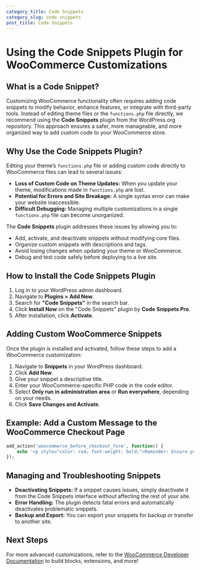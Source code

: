 ```yaml
---
category_title: Code Snippets
category_slug: code-snippets
post_title: Code Snippets
---
```


# Using the Code Snippets Plugin for WooCommerce Customizations

## What is a Code Snippet?  

Customizing WooCommerce functionality often requires adding code snippets to modify behavior, enhance features, or integrate with third-party tools. Instead of editing theme files or the `functions.php` file directly, we recommend using the **Code Snippets** plugin from the WordPress.org repository. This approach ensures a safer, more manageable, and more organized way to add custom code to your WooCommerce store.  

## Why Use the Code Snippets Plugin?  

Editing your theme’s `functions.php` file or adding custom code directly to WooCommerce files can lead to several issues:  

- **Loss of Custom Code on Theme Updates:** When you update your theme, modifications made in `functions.php` are lost.  
- **Potential for Errors and Site Breakage:** A single syntax error can make your website inaccessible.  
- **Difficult Debugging:** Managing multiple customizations in a single `functions.php` file can become unorganized.  

The **Code Snippets** plugin addresses these issues by allowing you to:  

- Add, activate, and deactivate snippets without modifying core files.  
- Organize custom snippets with descriptions and tags.  
- Avoid losing changes when updating your theme or WooCommerce.  
- Debug and test code safely before deploying to a live site.  

## How to Install the Code Snippets Plugin  

1. Log in to your WordPress admin dashboard.  
2. Navigate to **Plugins > Add New**.  
3. Search for **"Code Snippets"** in the search bar.  
4. Click **Install Now** on the "Code Snippets" plugin by **Code Snippets Pro**.  
5. After installation, click **Activate**.  

## Adding Custom WooCommerce Snippets  

Once the plugin is installed and activated, follow these steps to add a WooCommerce customization:  

1. Navigate to **Snippets** in your WordPress dashboard.  
2. Click **Add New**.  
3. Give your snippet a descriptive title.  
4. Enter your WooCommerce-specific PHP code in the code editor.  
5. Select **Only run in administration area** or **Run everywhere**, depending on your needs.  
6. Click **Save Changes and Activate**.  

## Example: Add a Custom Message to the WooCommerce Checkout Page  

```php
add_action('woocommerce_before_checkout_form', function() {
    echo '<p style="color: red; font-weight: bold;">Reminder: Ensure your shipping address is correct before placing your order.</p>';
});
``` 

## Managing and Troubleshooting Snippets  

- **Deactivating Snippets:** If a snippet causes issues, simply deactivate it from the Code Snippets interface without affecting the rest of your site.  
- **Error Handling:** The plugin detects fatal errors and automatically deactivates problematic snippets.  
- **Backup and Export:** You can export your snippets for backup or transfer to another site.  

## Next Steps  

For more advanced customizations, refer to the [WooCommerce Developer Documentation](https://developer.woocommerce.com/) to build blocks, extensions, and more!  

